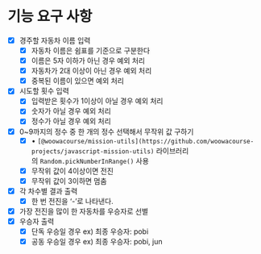 # 기능 요구 사항

- [x]  경주할 자동차 이름 입력
    - [x]  자동차 이름은 쉼표를 기준으로 구분한다
    - [x]  이름은 5자 이하가 아닌 경우 예외 처리
    - [x]  자동차가 2대 이상이 아닌 경우 예외 처리
    - [x]  중복된 이름이 있으면 예외 처리

- [x]  시도할 횟수 입력
    - [x]  입력받은 횟수가 1이상이 아닐 경우 예외 처리
    - [x]  숫자가 아닐 경우 예외 처리
    - [x]  정수가 아닐 경우 예외 처리

- [x]  0~9까지의 정수 중 한 개의 정수 선택해서 무작위 값 구하기
    - [x]  • `[@woowacourse/mission-utils](https://github.com/woowacourse-projects/javascript-mission-utils)` 라이브러리의 `Random.pickNumberInRange()` 사용
    - [x]  무작위 값이 4이상이면 전진
    - [x]  무작위 값이 3이하면 멈춤

- [x]  각 차수별 결과 출력
    - [x]  한 번 전진을 ‘-’로 나타낸다.

- [x]  가장 전진을 많이 한 자동차를 우승자로 선별
- [x]  우승자 출력
    - [x]  단독 우승일 경우 ex) 최종 우승자: pobi
    - [x]  공동 우승일 경우 ex) 최종 우승자: pobi, jun
